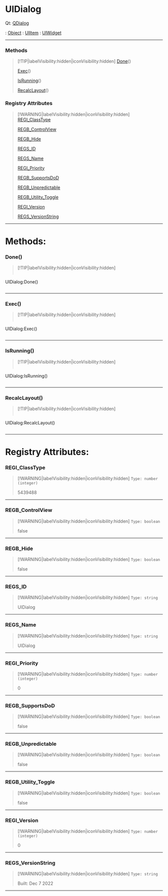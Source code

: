 # UIDialog
Qt: [QDialog](https://doc.qt.io/qt-5.15/qdialog.html)

 : [Object](Object.md) : [UIItem](UIItem.md) : [UIWidget](UIWidget.md)
___
### Methods  
> [!TIP|labelVisibility:hidden|iconVisibility:hidden]
> [Done](#Done)()
>
> [Exec](#Exec)()
>
> [IsRunning](#IsRunning)()
>
> [RecalcLayout](#RecalcLayout)()
>
### Registry Attributes
> [!WARNING|labelVisibility:hidden|iconVisibility:hidden]
> [REGI_ClassType](#REGI_ClassType)
>
> [REGB_ControlView](#REGB_ControlView)
>
> [REGB_Hide](#REGB_Hide)
>
> [REGS_ID](#REGS_ID)
>
> [REGS_Name](#REGS_Name)
>
> [REGI_Priority](#REGI_Priority)
>
> [REGB_SupportsDoD](#REGB_SupportsDoD)
>
> [REGB_Unpredictable](#REGB_Unpredictable)
>
> [REGB_Utility_Toggle](#REGB_Utility_Toggle)
>
> [REGI_Version](#REGI_Version)
>
> [REGS_VersionString](#REGS_VersionString)
>
___

# Methods: <!-- {docsify-ignore} -->

### Done()
> [!TIP|labelVisibility:hidden|iconVisibility:hidden]
> ```php
 UIDialog:Done()
> ```
>
___

### Exec()
> [!TIP|labelVisibility:hidden|iconVisibility:hidden]
> ```php
 UIDialog:Exec()
> ```
>
___

### IsRunning()
> [!TIP|labelVisibility:hidden|iconVisibility:hidden]
> ```php
 UIDialog:IsRunning()
> ```
>
___

### RecalcLayout()
> [!TIP|labelVisibility:hidden|iconVisibility:hidden]
> ```php
 UIDialog:RecalcLayout()
> ```
>
___


# Registry Attributes: <!-- {docsify-ignore} -->

### REGI_ClassType
> [!WARNING|labelVisibility:hidden|iconVisibility:hidden]
> `Type: number (integer)`
>
> 5439488
>
___

### REGB_ControlView
> [!WARNING|labelVisibility:hidden|iconVisibility:hidden]
> `Type: boolean`
>
> false
>
___

### REGB_Hide
> [!WARNING|labelVisibility:hidden|iconVisibility:hidden]
> `Type: boolean`
>
> false
>
___

### REGS_ID
> [!WARNING|labelVisibility:hidden|iconVisibility:hidden]
> `Type: string`
>
> UIDialog
>
___

### REGS_Name
> [!WARNING|labelVisibility:hidden|iconVisibility:hidden]
> `Type: string`
>
> UIDialog
>
___

### REGI_Priority
> [!WARNING|labelVisibility:hidden|iconVisibility:hidden]
> `Type: number (integer)`
>
> 0
>
___

### REGB_SupportsDoD
> [!WARNING|labelVisibility:hidden|iconVisibility:hidden]
> `Type: boolean`
>
> false
>
___

### REGB_Unpredictable
> [!WARNING|labelVisibility:hidden|iconVisibility:hidden]
> `Type: boolean`
>
> false
>
___

### REGB_Utility_Toggle
> [!WARNING|labelVisibility:hidden|iconVisibility:hidden]
> `Type: boolean`
>
> false
>
___

### REGI_Version
> [!WARNING|labelVisibility:hidden|iconVisibility:hidden]
> `Type: number (integer)`
>
> 0
>
___

### REGS_VersionString
> [!WARNING|labelVisibility:hidden|iconVisibility:hidden]
> `Type: string`
>
> Built: Dec  7 2022
>
___

